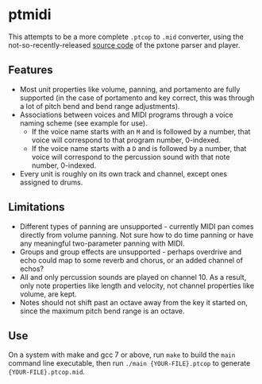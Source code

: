 # ptmidi

This attempts to be a more complete `.ptcop` to `.mid` converter, using the not-so-recently-released [source code](http://pxtone.org/wp-content/uploads/2016/08/pxtone-source-code-170212a.zip) of the pxtone parser and player.

## Features

* Most unit properties like volume, panning, and portamento are fully supported (in the case of portamento and key correct, this was through a lot of pitch bend and bend range adjustments).
* Associations between voices and MIDI programs through a voice naming scheme (see example for use).
  * If the voice name starts with an `M` and is followed by a number, that voice will correspond to that program number, 0-indexed.
  * If the voice name starts with a `D` and is followed by a number, that voice will correspond to the percussion sound with that note number, 0-indexed.
* Every unit is roughly on its own track and channel, except ones assigned to drums.

## Limitations

* Different types of panning are unsupported - currently MIDI pan comes directly from volume panning. Not sure how to do time panning or have any meaningful two-parameter panning with MIDI.
* Groups and group effects are unsupported - perhaps overdrive and echo could map to some reverb and chorus, or an added channel of echos?
* All and only percussion sounds are played on channel 10. As a result, only note properties like length and velocity, not channel properties like volume, are kept.
* Notes should not shift past an octave away from the key it started on, since the maximum pitch bend range is an octave.

## Use

On a system with make and gcc 7 or above, run `make` to build the `main` command line executable, then run `./main {YOUR-FILE}.ptcop` to generate `{YOUR-FILE}.ptcop.mid`.
